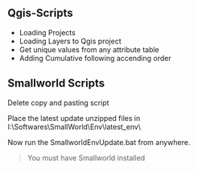 ## Qgis-Scripts
- Loading Projects
- Loading Layers to Qgis project
- Get unique values from any attribute table
- Adding Cumulative following accending order

## Smallworld Scripts
Delete copy and pasting script

Place the latest update unzipped files in I:\Softwares\SmallWorld\Env\latest_env\

Now run the SmallworldEnvUpdate.bat from anywhere.

> You must have Smallworld installed
